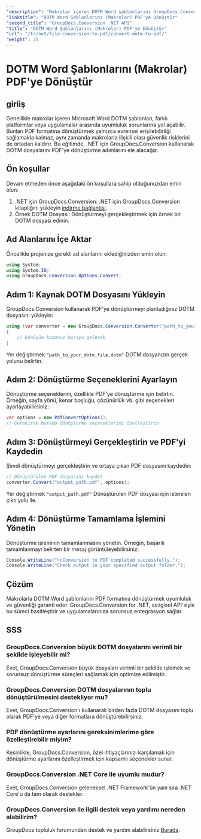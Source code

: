 ```yaml
---
"description": "Makrolar içeren DOTM Word şablonlarını GroupDocs.Conversion for .NET kullanarak zahmetsizce PDF'ye dönüştürün. Basit adımlarla uyumluluğu ve güvenliği sağlayın."
"linktitle": "DOTM Word Şablonlarını (Makrolar) PDF'ye Dönüştür"
"second_title": "GroupDocs.Conversion .NET API"
"title": "DOTM Word Şablonlarını (Makrolar) PDF'ye Dönüştür"
"url": "/tr/net/file-conversion-to-pdf/convert-dotm-to-pdf/"
"weight": 25
---
```


# DOTM Word Şablonlarını (Makrolar) PDF'ye Dönüştür

## giriiş
Genellikle makrolar içeren Microsoft Word DOTM şablonları, farklı platformlar veya uygulamalar arasında uyumluluk sorunlarına yol açabilir. Bunları PDF formatına dönüştürmek yalnızca evrensel erişilebilirliği sağlamakla kalmaz, aynı zamanda makrolarla ilişkili olası güvenlik risklerini de ortadan kaldırır. Bu eğitimde, .NET için GroupDocs.Conversion kullanarak DOTM dosyalarını PDF'ye dönüştürme adımlarını ele alacağız.
## Ön koşullar
Devam etmeden önce aşağıdaki ön koşullara sahip olduğunuzdan emin olun:
1. .NET için GroupDocs.Conversion: .NET için GroupDocs.Conversion kitaplığını yükleyin [indirme bağlantısı](https://releases.groupdocs.com/conversion/net/). 
2. Örnek DOTM Dosyası: Dönüştürmeyi gerçekleştirmek için örnek bir DOTM dosyası edinin.

## Ad Alanlarını İçe Aktar
Öncelikle projenize gerekli ad alanlarını eklediğinizden emin olun:
```csharp
using System;
using System.IO;
using GroupDocs.Conversion.Options.Convert;
```
## Adım 1: Kaynak DOTM Dosyasını Yükleyin
GroupDocs.Conversion kullanarak PDF'ye dönüştürmeyi planladığınız DOTM dosyasını yükleyin:
```csharp
using (var converter = new GroupDocs.Conversion.Converter("path_to_your_dotm_file.dotm"))
{
    // Dönüşüm kodunuz buraya gelecek
}
```
Yer değiştirmek `"path_to_your_dotm_file.dotm"` DOTM dosyanızın gerçek yolunu belirtin.
## Adım 2: Dönüştürme Seçeneklerini Ayarlayın
Dönüştürme seçeneklerini, özellikle PDF'ye dönüştürme için belirtin. Örneğin, sayfa yönü, kenar boşluğu, çözünürlük vb. gibi seçenekleri ayarlayabilirsiniz:
```csharp
var options = new PdfConvertOptions();
// Gerekirse burada dönüştürme seçeneklerini özelleştirin
```
## Adım 3: Dönüştürmeyi Gerçekleştirin ve PDF'yi Kaydedin
Şimdi dönüştürmeyi gerçekleştirin ve ortaya çıkan PDF dosyasını kaydedin:
```csharp
// Dönüştürülen PDF dosyasını kaydet
converter.Convert("output_path.pdf", options);
```
Yer değiştirmek `"output_path.pdf"` Dönüştürülen PDF dosyası için istenilen çıktı yolu ile.
## Adım 4: Dönüştürme Tamamlama İşlemini Yönetin
Dönüştürme işleminin tamamlanmasını yönetin. Örneğin, başarılı tamamlanmayı belirten bir mesaj görüntüleyebilirsiniz:
```csharp
Console.WriteLine("\nConversion to PDF completed successfully.");
Console.WriteLine("Check output in your specified output folder.");
```

## Çözüm
Makrolarla DOTM Word şablonlarını PDF formatına dönüştürmek uyumluluk ve güvenliği garanti eder. GroupDocs.Conversion for .NET, sezgisel API'siyle bu süreci basitleştirir ve uygulamalarınıza sorunsuz entegrasyon sağlar.
## SSS
### GroupDocs.Conversion büyük DOTM dosyalarını verimli bir şekilde işleyebilir mi?
Evet, GroupDocs.Conversion büyük dosyaları verimli bir şekilde işlemek ve sorunsuz dönüştürme süreçleri sağlamak için optimize edilmiştir.
### GroupDocs.Conversion DOTM dosyalarının toplu dönüştürülmesini destekliyor mu?
Evet, GroupDocs.Conversion'ı kullanarak birden fazla DOTM dosyasını toplu olarak PDF'ye veya diğer formatlara dönüştürebilirsiniz.
### PDF dönüştürme ayarlarını gereksinimlerime göre özelleştirebilir miyim?
Kesinlikle, GroupDocs.Conversion, özel ihtiyaçlarınızı karşılamak için dönüştürme ayarlarını özelleştirmek için kapsamlı seçenekler sunar.
### GroupDocs.Conversion .NET Core ile uyumlu mudur?
Evet, GroupDocs.Conversion geleneksel .NET Framework'ün yanı sıra .NET Core'u da tam olarak destekler.
### GroupDocs.Conversion ile ilgili destek veya yardımı nereden alabilirim?
GroupDocs topluluk forumundan destek ve yardım alabilirsiniz [Burada](https://forum.groupdocs.com/c/conversion/11).
